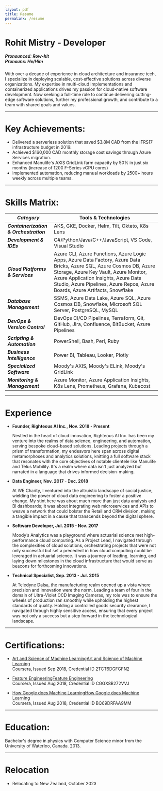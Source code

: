 ```yaml
---
layout: pdf
title: Resume
permalink: /resume
---
```


# **Rohit Mistry - Developer**

<h5>
    Pronounced: Row-hit
    <br/>
    Pronouns: He/Him
</h5>

With over a decade of experience in cloud architecture and insurance tech, I specialize in deploying scalable, cost-effective solutions across diverse organizations. My expertise in multi-cloud implementations and containerized applications drives my passion for cloud-native software development. Now seeking a full-time role to continue delivering cutting-edge software solutions, further my professional growth, and contribute to a team with shared goals and values.

_____

# Key Achievements:

- Delivered a serverless solution that saved $3.8M CAD from the IFRS17 infrastructure budget in 2019.
- Achieved $160,000 CAD monthly storage cost savings through Azure Services migration.
- Enhanced Manulife's AXIS GridLink farm capacity by 50% in just six months (increase of 1200 F-Series vCPU cores)
- Implemented automation, reducing manual workloads by 2500+ hours weekly across multiple teams.

_____

# Skills Matrix:

| **_Category_** | **Tools & Technologies** |
| ----- | ----- |
| **_Containerization & Orchestration_** | AKS, GKE, Docker, Helm, Tilt, Okteto, K8s Lens |
| **_Development & IDEs_** | C#/Python/Java/C++/JavaScript, VS Code, Visual Studio |
| **_Cloud Platforms & Services_** | Azure CLI, Azure Functions, Azure Logic Apps, Azure Data Factory, Azure Data Bricks, Azure SQL, Azure Cosmos DB, Azure Storage, Azure Key Vault, Azure Monitor, Azure Application Insights, Azure Data Studio, Azure Pipelines, Azure Repos, Azure Boards, Azure Artifacts, Snowflake |
| **_Database Management_** | SSMS, Azure Data Lake, Azure SQL, Azure Cosmos DB, Snowflake, Microsoft SQL Server, PostgreSQL, MySQL |
| **_DevOps & Version Control_** | DevOps CI/CD Pipelines, Terraform, Git, GitHub, Jira, Confluence, BitBucket, Azure Pipelines |
| **_Scripting & Automation_** | PowerShell, Bash, Perl, Ruby |
| **_Business Intelligence_** | Power BI, Tableau, Looker, Plotly |
| **_Specialized Software_** | Moody's AXIS, Moody's ELink, Moody's GridLink |
| **_Monitoring & Management_** | Azure Monitor, Azure Application Insights, K8s Lens, Prometheus, Grafana, Kubecost |

_____

# Experience

- **Founder, Righteous AI Inc., Nov. 2018 - Present**

  Nestled in the heart of cloud innovation, Righteous AI Inc. has been my venture into the realms of data science, engineering, and automation, serving bespoke cloud-based solutions. Leading projects through a prism of transformation, my endeavors here span across digital metamorphoses and analytics solutions, knitting a full software stack that resonates with the core objectives of notable clientele like Manulife and Telus Mobility. It's a realm where data isn't just analyzed but narrated in a language that drives informed decision-making.

- **Data Engineer, Nov. 2017 - Dec. 2018**

  At WE Charity, I ventured into the altruistic landscape of social justice, wielding the power of cloud data engineering to foster a positive change. My stint here was about much more than just data analysis and BI dashboards; it was about integrating web microservices and APIs to weave a network that could bolster the Retail and CRM division, making a tangible impact in a cause that transcends beyond the digital sphere.

- **Software Developer, Jul. 2015 - Nov. 2017**

  Moody’s Analytics was a playground where actuarial science met high-performance cloud computing. As a Project Lead, I navigated through the complexities of cloud solutions, orchestrating projects that were not only successful but set a precedent in how cloud computing could be leveraged in actuarial science. It was a journey of leading, learning, and laying down milestones in the cloud infrastructure that would serve as beacons for forthcoming innovations.

- **Technical Specialist, Sep. 2013 - Jul. 2015**

  At Teledyne Dalsa, the manufacturing realm opened up a vista where precision and innovation were the norm. Leading a team of four in the domain of Ultra-Violet CCD Imaging Cameras, my role was to ensure the wheels of production ran smoothly while upholding the highest standards of quality. Holding a controlled goods security clearance, I navigated through highly sensitive access, ensuring that every project was not only a success but a step forward in the technological landscape.

_____

# Certifications:

- [Art and Science of Machine LearningArt and Science of Machine Learning](https://www.coursera.org/account/accomplishments/verify/2TCT6DGFGFN2)
  <br/>
  Coursera, Issued Sep 2018, Credential ID 2TCT6DGFGFN2

- [Feature EngineeringFeature Engineering](https://www.coursera.org/account/accomplishments/verify/CGGX8B272VVJ)
  <br/>
  Coursera, Issued Aug 2018, Credential ID CGGX8B272VVJ

- [How Google does Machine LearningHow Google does Machine Learning](https://www.coursera.org/account/accomplishments/verify/BQ69DRFAA9MM)
  <br/>
  Coursera, Issued Aug 2018, Credential ID BQ69DRFAA9MM

_____

# Education:

Bachelor's degree in physics with Computer Science minor from the University of Waterloo, Canada. 2013.

_____

# Relocation

- Relocating to New Zealand, October 2023
